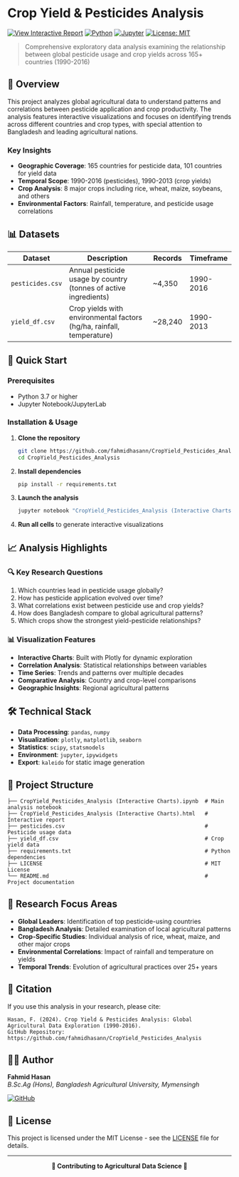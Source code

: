 
# Crop Yield & Pesticides Analysis

[![View Interactive Report](https://img.shields.io/badge/View-Interactive%20Report-blue?style=for-the-badge)](https://fahmidhasann.github.io/CropYield_Pesticides_Analysis/CropYield_Pesticides_Analysis%20(Interactive%20Charts).html)
[![Python](https://img.shields.io/badge/Python-3.7+-blue.svg)](https://python.org)
[![Jupyter](https://img.shields.io/badge/Jupyter-Notebook-orange.svg)](https://jupyter.org)
[![License: MIT](https://img.shields.io/badge/License-MIT-yellow.svg)](https://opensource.org/licenses/MIT)

> Comprehensive exploratory data analysis examining the relationship between global pesticide usage and crop yields across 165+ countries (1990-2016)

## 🌾 Overview

This project analyzes global agricultural data to understand patterns and correlations between pesticide application and crop productivity. The analysis features interactive visualizations and focuses on identifying trends across different countries and crop types, with special attention to Bangladesh and leading agricultural nations.

### Key Insights
- **Geographic Coverage**: 165 countries for pesticide data, 101 countries for yield data
- **Temporal Scope**: 1990-2016 (pesticides), 1990-2013 (crop yields)
- **Crop Analysis**: 8 major crops including rice, wheat, maize, soybeans, and others
- **Environmental Factors**: Rainfall, temperature, and pesticide usage correlations

## 📊 Datasets

| Dataset | Description | Records | Timeframe |
|---------|-------------|---------|-----------|
| `pesticides.csv` | Annual pesticide usage by country (tonnes of active ingredients) | ~4,350 | 1990-2016 |
| `yield_df.csv` | Crop yields with environmental factors (hg/ha, rainfall, temperature) | ~28,240 | 1990-2013 |

## 🚀 Quick Start

### Prerequisites
- Python 3.7 or higher
- Jupyter Notebook/JupyterLab

### Installation & Usage

1. **Clone the repository**
   ```bash
   git clone https://github.com/fahmidhasann/CropYield_Pesticides_Analysis.git
   cd CropYield_Pesticides_Analysis
   ```

2. **Install dependencies**
   ```bash
   pip install -r requirements.txt
   ```

3. **Launch the analysis**
   ```bash
   jupyter notebook "CropYield_Pesticides_Analysis (Interactive Charts).ipynb"
   ```

4. **Run all cells** to generate interactive visualizations

## 📈 Analysis Highlights

### 🔍 Key Research Questions
1. Which countries lead in pesticide usage globally?
2. How has pesticide application evolved over time?
3. What correlations exist between pesticide use and crop yields?
4. How does Bangladesh compare to global agricultural patterns?
5. Which crops show the strongest yield-pesticide relationships?

### 📊 Visualization Features
- **Interactive Charts**: Built with Plotly for dynamic exploration
- **Correlation Analysis**: Statistical relationships between variables
- **Time Series**: Trends and patterns over multiple decades
- **Comparative Analysis**: Country and crop-level comparisons
- **Geographic Insights**: Regional agricultural patterns

## 🛠️ Technical Stack

- **Data Processing**: `pandas`, `numpy`
- **Visualization**: `plotly`, `matplotlib`, `seaborn`
- **Statistics**: `scipy`, `statsmodels`
- **Environment**: `jupyter`, `ipywidgets`
- **Export**: `kaleido` for static image generation

## 📁 Project Structure

```
├── CropYield_Pesticides_Analysis (Interactive Charts).ipynb  # Main analysis notebook
├── CropYield_Pesticides_Analysis (Interactive Charts).html   # Interactive report
├── pesticides.csv                                            # Pesticide usage data
├── yield_df.csv                                              # Crop yield data
├── requirements.txt                                          # Python dependencies
├── LICENSE                                                   # MIT License
└── README.md                                                 # Project documentation
```

## 🎯 Research Focus Areas

- **Global Leaders**: Identification of top pesticide-using countries
- **Bangladesh Analysis**: Detailed examination of local agricultural patterns
- **Crop-Specific Studies**: Individual analysis of rice, wheat, maize, and other major crops
- **Environmental Correlations**: Impact of rainfall and temperature on yields
- **Temporal Trends**: Evolution of agricultural practices over 25+ years

## 📝 Citation

If you use this analysis in your research, please cite:

```
Hasan, F. (2024). Crop Yield & Pesticides Analysis: Global Agricultural Data Exploration (1990-2016). 
GitHub Repository: https://github.com/fahmidhasann/CropYield_Pesticides_Analysis
```

## 👨‍🎓 Author

**Fahmid Hasan**  
*B.Sc.Ag (Hons), Bangladesh Agricultural University, Mymensingh*

[![GitHub](https://img.shields.io/badge/GitHub-fahmidhasann-black?style=flat&logo=github)](https://github.com/fahmidhasann)

## 📄 License

This project is licensed under the MIT License - see the [LICENSE](LICENSE) file for details.

---

<div align="center">
  <strong>🌱 Contributing to Agricultural Data Science 🌱</strong>
</div>
